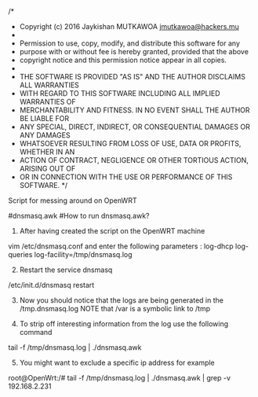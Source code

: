 
/*
 * Copyright (c) 2016 Jaykishan MUTKAWOA <jmutkawoa@hackers.mu>
 *
 * Permission to use, copy, modify, and distribute this software for any
 * purpose with or without fee is hereby granted, provided that the above
 * copyright notice and this permission notice appear in all copies.
 *
 * THE SOFTWARE IS PROVIDED "AS IS" AND THE AUTHOR DISCLAIMS ALL WARRANTIES
 * WITH REGARD TO THIS SOFTWARE INCLUDING ALL IMPLIED WARRANTIES OF
 * MERCHANTABILITY AND FITNESS. IN NO EVENT SHALL THE AUTHOR BE LIABLE FOR
 * ANY SPECIAL, DIRECT, INDIRECT, OR CONSEQUENTIAL DAMAGES OR ANY DAMAGES
 * WHATSOEVER RESULTING FROM LOSS OF USE, DATA OR PROFITS, WHETHER IN AN
 * ACTION OF CONTRACT, NEGLIGENCE OR OTHER TORTIOUS ACTION, ARISING OUT OF
 * OR IN CONNECTION WITH THE USE OR PERFORMANCE OF THIS SOFTWARE.
*/


Script for messing around on OpenWRT

#dnsmasq.awk
#How to run dnsmasq.awk?

1. After having created the script on the OpenWRT machine

vim /etc/dnsmasq.conf and enter the following parameters :
log-dhcp
log-queries
log-facility=/tmp/dnsmasq.log

2. Restart the service dnsmasq

/etc/init.d/dnsmasq restart

3. Now you should notice that the logs are being generated in the /tmp.dnsmasq.log
NOTE that /var is a symbolic link to /tmp

4. To strip off interesting information from the log use the following command

tail -f /tmp/dnsmasq.log | ./dnsmasq.awk

5. You might want to exclude a specific ip address for example

root@OpenWrt:/# tail -f /tmp/dnsmasq.log | ./dnsmasq.awk | grep -v 192.168.2.231

